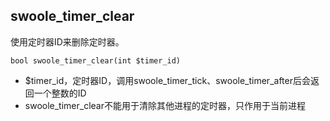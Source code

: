 ## swoole_timer_clear
使用定时器ID来删除定时器。

~~~
bool swoole_timer_clear(int $timer_id)
~~~

* $timer_id，定时器ID，调用swoole_timer_tick、swoole_timer_after后会返回一个整数的ID
* swoole_timer_clear不能用于清除其他进程的定时器，只作用于当前进程
<?php
swoole

